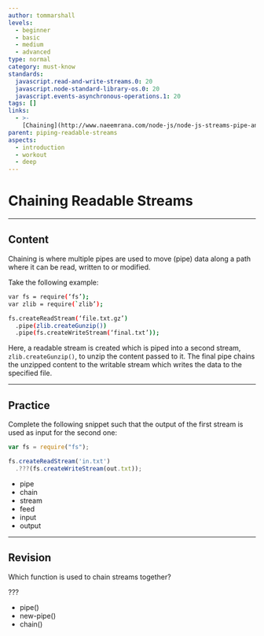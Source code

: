 ```yaml
---
author: tommarshall
levels:
  - beginner
  - basic
  - medium
  - advanced
type: normal
category: must-know
standards:
  javascript.read-and-write-streams.0: 20
  javascript.node-standard-library-os.0: 20
  javascript.events-asynchronous-operations.1: 20
tags: []
links:
  - >-
    [Chaining](http://www.naeemrana.com/node-js/node-js-streams-pipe-and-chaining/){website}
parent: piping-readable-streams
aspects:
  - introduction
  - workout
  - deep
---
```


# Chaining Readable Streams


---

## Content

Chaining is where multiple pipes are used to move (pipe) data along a path where it can be read, written to or modified.

Take the following example:

```bash
var fs = require(‘fs’);
var zlib = require(`zlib’);

fs.createReadStream(‘file.txt.gz’)
  .pipe(zlib.createGunzip())
  .pipe(fs.createWriteStream(‘final.txt’));
```

Here, a readable stream is created which is piped into a second stream, `zlib.createGunzip()`, to unzip the content passed to it. The final pipe chains the unzipped content to the writable stream which writes the data to the specified file.


---

## Practice

Complete the following snippet such that the output of the first stream is used as input for the second one:

```javascript
var fs = require("fs");

fs.createReadStream('in.txt')
  .???(fs.createWriteStream(out.txt));
```

* pipe
* chain
* stream
* feed
* input
* output


---

## Revision

Which function is used to chain streams together?

???

* pipe()
* new-pipe()
* chain()

